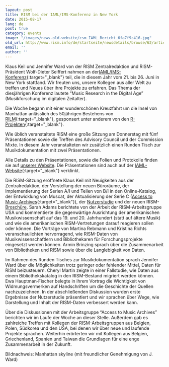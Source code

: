 ```yaml
---
layout: post
title: RISM bei der IAML/IMS-Konferenz in New York
date: 2015-08-17
lang: de
post: true
category: events
image: "/images/news-old-website/csm_IAML_Bericht_6fa7f9c416.jpg"
old_url: http://www.rism.info/de/startseite/newsdetails/browse/62/article/64/rism-at-the-iamlims-congress-in-new-york.html
email: ''
author: ''
---
```


Klaus Keil und Jennifer Ward von der RISM Zentralredaktion und RISM-Präsident Wolf-Dieter Seiffert nahmen an der[IAML/IMS-Konferenz](http://www.musiclibraryassoc.org/BlankCustom.asp?page=IAML_IMS_2015){:target="_blank"} teil, die in diesem Jahr vom 21. bis 26. Juni in New York stattfand. Wir freuten uns, unsere Kollegen aus aller Welt zu treffen und Neues über ihre Projekte zu erfahren. Das Thema der diesjährigen Konferenz lautete “Music Research in the Digital Age” (Musikforschung im digitalen Zeitalter).


Die Woche begann mit einer wunderschönen Kreuzfahrt um die Insel von Manhattan anlässlich des 50jährigen Bestehens von [RILM](http://rilm.org/){:target="_blank"}, gesponsert unter anderem von den [R-Projekten](http://www.r-musicprojects.org/){:target="_blank"}.

Wie üblich veranstaltete RISM eine große Sitzung am Donnerstag mit fünf Präsentationen sowie die Treffen des Advisory Council und der Commission Mixte. In diesem Jahr veranstalteten wir zusätzlich einen Runden Tisch zur Musikdokumentation mit zwei Präsentationen.

Alle Details zu den Präsentationen, sowie die Folien und Protokolle finden sie auf [unserer Website](/de/publikationen/iaml-conferences/2015.html). Die Präsentationen sind auch auf der [IAML-Website](http://www.iaml.info/congresses/2015-iamlims-new-york){:target="_blank"} verklinkt.


Die RISM-Sitzung eröffnete Klaus Keil mit Neuigkeiten aus der Zentralredaktion, der Vorstellung der neuen Büroräume, der Implementierung der Serien A/I und Teilen von B/I in den Online-Katalog, der Entwicklung von Muscat, der Aktualisierung der Serie C ([Access to Music Archives](http://www.iaml.info/working-group-access-music-archives-project){:target="_blank"}), der [Nutzerstudie](/de/community/rism-nutzerstudie.html#c3089) und der neuen RISM-[Broschüre](/de/publikationen/broschueren.html). Sarah Adams berichtete von der Arbeit der RISM-Arbeitsgruppe USA und kommentierte die gegenwärtige Ausrichtung der amerikanischen Musikwissenschaft auf das 19. und 20. Jahrhundert (statt auf ältere Musik) und wie die amerikanischen RISM-Vertretungen darauf reagieren sollen oder können. Die Vorträge von Martina Rebmann und Kristina Richts veranschaulichten hervorragend, wie RISM-Daten von Musikwissenschaftlern und Bibliothekaren für Forschungsprojekte eingesetzt werden können. Armin Brinzing sprach über die Zusammenarbeit von Bibliotheken und RISM sowie über die Langlebigkeit von Daten.


Im Rahmen des Runden Tisches zur Musikdokumentation sprach Jennifer Ward über die Möglichkeiten trotz geringer oder fehlender Mittel, Daten für RISM beizusteuern. Cheryl Martin zeigte in einer Fallstudie, wie Daten aus einem Bibliothekskatalog in den RISM-Bestand migriert werden können. Ewa Hauptman‐Fischer belegte in ihrem Vortrag die Wichtigkeit von Widmungsvermerken auf Handschriften um die Geschichte der Quellen nachzuzeichnen. In der abschließenden Diskussion wurden erste Ergebnisse der Nutzerstudie präsentiert und wir sprachen über Wege, wie Darstellung und Inhalt der RISM-Daten verbessert werden kann.


Über die Diskussionen mit der Arbeitsgruppe “Access to Music Archives” berichten wir im Laufe der Woche an dieser Stelle. Außerdem gab es zahlreiche Treffen mit Kollegen der RISM-Arbeitsgruppen aus Belgien, Polen, Südkorea und den USA, bei denen wir über neue und laufende Projekte sprachen. Weiterhin erörterten wir mit Kollegen aus Belgien, Griechenland, Spanien und Taiwan die Grundlagen für eine enge Zusammenarbeit in der Zukunft.

Bildnachweis: Manhattan skyline (mit freundlicher Genehmigung von J. Ward)


